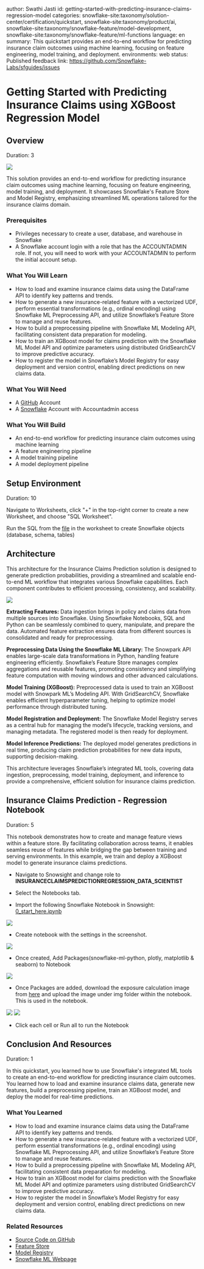 author: Swathi Jasti
id: getting-started-with-predicting-insurance-claims-regression-model
categories: snowflake-site:taxonomy/solution-center/certification/quickstart, snowflake-site:taxonomy/product/ai, snowflake-site:taxonomy/snowflake-feature/model-development, snowflake-site:taxonomy/snowflake-feature/ml-functions
language: en
summary: This quickstart provides an end-to-end workflow for predicting insurance claim outcomes using machine learning, focusing on feature engineering, model training, and deployment.
environments: web
status: Published
feedback link: https://github.com/Snowflake-Labs/sfguides/issues

# Getting Started with Predicting Insurance Claims using XGBoost Regression Model

## Overview
Duration: 3

<img src="assets/insurance_claim_pred_banner.png"/>

This solution provides an end-to-end workflow for predicting insurance claim outcomes using machine learning, focusing on feature engineering, model training, and deployment. It showcases Snowflake's Feature Store and Model Registry, emphasizing streamlined ML operations tailored for the insurance claims domain.

### Prerequisites
- Privileges necessary to create a user, database, and warehouse in Snowflake
- A Snowflake account login with a role that has the ACCOUNTADMIN role. If not, you will need to work with your ACCOUNTADMIN to perform the initial account setup.

### What You Will Learn
- How to load and examine insurance claims data using the DataFrame API to identify key patterns and trends.
- How to generate a new insurance-related feature with a vectorized UDF, perform essential transformations (e.g., ordinal encoding) using Snowflake ML Preprocessing API, and utilize Snowflake’s Feature Store to manage and reuse features.
- How to build a preprocessing pipeline with Snowflake ML Modeling API, facilitating consistent data preparation for modeling.
- How to train an XGBoost model for claims prediction with the Snowflake ML Model API and optimize parameters using distributed GridSearchCV to improve predictive accuracy.
- How to register the model in Snowflake’s Model Registry for easy deployment and version control, enabling direct predictions on new claims data.

### What You Will Need
- A [GitHub](https://github.com/) Account
- A [Snowflake](https://app.snowflake.com/) Account with Accountadmin access

### What You Will Build
- An end-to-end workflow for predicting insurance claim outcomes using machine learning
- A feature engineering pipeline
- A model training pipeline
- A model deployment pipeline


## Setup Environment
Duration: 10

Navigate to Worksheets, click "+" in the top-right corner to create a new Worksheet, and choose "SQL Worksheet".

Run the SQL from the [file](https://github.com/Snowflake-Labs/sfguide-getting-started-with-predicting-insurance-claims-regression-model/blob/main/scripts/setup.sql) in the worksheet to create Snowflake objects (database, schema, tables)

## Architecture

This architecture for the Insurance Claims Prediction solution is designed to generate prediction probabilities, providing a streamlined and scalable end-to-end ML workflow that integrates various Snowflake capabilities. Each component contributes to efficient processing, consistency, and scalability.

<img src="assets/Architecture.png"/>

**Extracting Features:**
Data ingestion brings in policy and claims data from multiple sources into Snowflake. Using Snowflake Notebooks, SQL and Python can be seamlessly combined to query, manipulate, and prepare the data. Automated feature extraction ensures data from different sources is consolidated and ready for preprocessing.

**Preprocessing Data Using the Snowflake ML Library:**
The Snowpark API enables large-scale data transformations in Python, handling feature engineering efficiently. Snowflake’s Feature Store manages complex aggregations and reusable features, promoting consistency and simplifying feature computation with moving windows and other advanced calculations.

**Model Training (XGBoost):**
Preprocessed data is used to train an XGBoost model with Snowpark ML’s Modeling API. With GridSearchCV, Snowflake enables efficient hyperparameter tuning, helping to optimize model performance through distributed tuning.

**Model Registration and Deployment:**
The Snowflake Model Registry serves as a central hub for managing the model’s lifecycle, tracking versions, and managing metadata. The registered model is then ready for deployment.

**Model Inference Predictions:**
The deployed model generates predictions in real time, producing claim prediction probabilities for new data inputs, supporting decision-making.

This architecture leverages Snowflake’s integrated ML tools, covering data ingestion, preprocessing, model training, deployment, and inference to provide a comprehensive, efficient solution for insurance claims prediction.

## Insurance Claims Prediction - Regression Notebook
Duration: 5

This notebook demonstrates how to create and manage feature views within a feature store. By facilitating collaboration across teams, it enables seamless reuse of features while bridging the gap between training and serving environments. In this example, we train and deploy a XGBoost model to generate insurance claims predictions.

- Navigate to Snowsight and change role to **INSURANCECLAIMSPREDICTIONREGRESSION_DATA_SCIENTIST**

- Select the Notebooks tab.

- Import the following Snowflake Notebook in Snowsight: [0_start_here.ipynb](https://github.com/Snowflake-Labs/sfguide-getting-started-with-predicting-insurance-claims-regression-model/blob/main/notebooks/0_start_here.ipynb)

<img src="assets/import.png"/>

- Create notebook with the settings in the screenshot.

<img src="assets/create_notebook.png"/>

- Once created, Add Packages(snowflake-ml-python, plotly, matplotlib & seaborn) to Notebook

<img src="assets/packages.png"/>

- Once Packages are added, download the exposure calculation image from [here](https://github.com/Snowflake-Labs/sfguide-getting-started-with-predicting-insurance-claims-regression-model/blob/main/notebooks/img/exposure.png) and upload the image under img folder within the notebook. This is used in the notebook.

<img src="assets/upload_option.png"/>

<img src="assets/img_upload.png"/>

- Click each cell or Run all to run the Notebook

## Conclusion And Resources
Duration: 1

In this quickstart, you learned how to use Snowflake's integrated ML tools to create an end-to-end workflow for predicting insurance claim outcomes. You learned how to load and examine insurance claims data, generate new features, build a preprocessing pipeline, train an XGBoost model, and deploy the model for real-time predictions.

### What You Learned
- How to load and examine insurance claims data using the DataFrame API to identify key patterns and trends.
- How to generate a new insurance-related feature with a vectorized UDF, perform essential transformations (e.g., ordinal encoding) using Snowflake ML Preprocessing API, and utilize Snowflake’s Feature Store to manage and reuse features.
- How to build a preprocessing pipeline with Snowflake ML Modeling API, facilitating consistent data preparation for modeling.
- How to train an XGBoost model for claims prediction with the Snowflake ML Model API and optimize parameters using distributed GridSearchCV to improve predictive accuracy.
- How to register the model in Snowflake’s Model Registry for easy deployment and version control, enabling direct predictions on new claims data.

### Related Resources
- [Source Code on GitHub](https://github.com/Snowflake-Labs/sfguide-getting-started-with-predicting-insurance-claims-regression-model)
- [Feature Store](https://docs.snowflake.com/en/developer-guide/snowflake-ml/feature-store/overview)
- [Model Registry](https://docs.snowflake.com/developer-guide/snowflake-ml/model-registry/overview?utm_cta=snowpark-dg-hero-card)
- [Snowflake ML Webpage](https://www.snowflake.com/en/data-cloud/snowflake-ml/)
